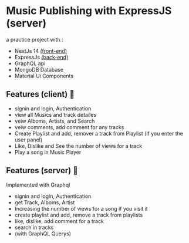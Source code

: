 # Music Publishing with ExpressJS (server)

a practice project with :
- NextJs 14 <a href="https://github.com/alim1381/musiq">(front-end)</a>
- ExpressJs <a href="https://github.com/alim1381/musiq-server">(back-end)</a>
- GraphQL api
- MongoDB Database
- Material Ui Components

## Features (client) 🚀
- signin and login, Authentication
- view all Musics and track detailes
- veiw Alboms, Artists, and Search
- veiw comments, add comment for any tracks
- Create Playlist and add, remover a track from Playlist (if you enter the user panel)
- Like, Dislike and See the number of views for a track
- Play a song in Music Player
  
## Features (server) 🚀
Implemented with Graphql
- signin and login, Authentication
- get Track, Alboms, Artist
- Increasing the number of views for a song if you visit it
- create playlist and add, remove a track from playlists
- like, dislike, add comment for a track
- search in tracks
- (with GraphQL Querys)
